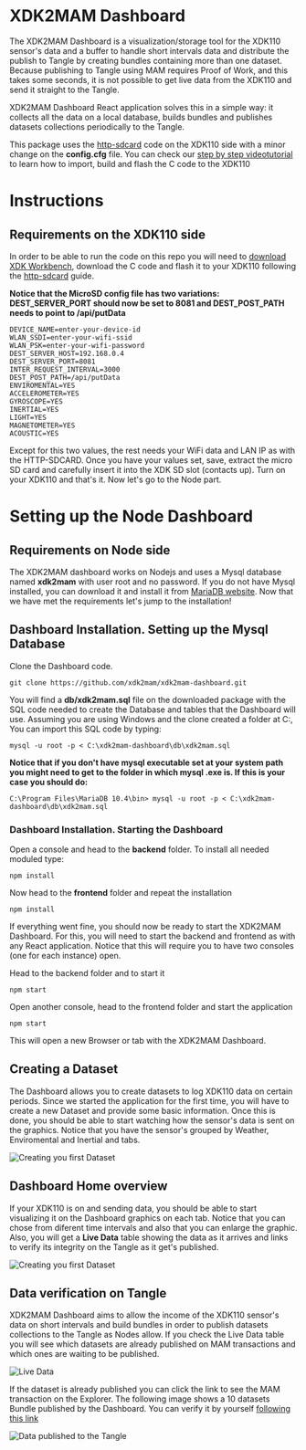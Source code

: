# XDK2MAM Dashboard

The XDK2MAM Dashboard is a visualization/storage tool for the XDK110 sensor's data and a buffer to handle short intervals data and distribute the publish to Tangle by creating bundles containing more than one dataset. Because publishing to Tangle using MAM requires Proof of Work, and this takes some seconds, it is not possible to get live data from the XDK110 and send it straight to the Tangle.

XDK2MAM Dashboard React application solves this in a simple way: it collects all the data on a local database, builds bundles and publishes datasets collections periodically to the Tangle. 

This package uses the [http-sdcard](https://github.com/xdk2mam/xdk2mam/tree/Workbench-3.6/http-sdcard) code on the XDK110 side with a minor change on the **config.cfg** file. 
You can check our [step by step videotutorial](https://www.youtube.com/watch?v=isrx7ibcRL4) to learn how to import, build and flash the C code to the XDK110 

# Instructions

## Requirements on the XDK110 side
In order to be able to run the code on this repo you will need to [download XDK Workbench](https://xdk.bosch-connectivity.com/software-downloads), download the C code and flash it to your XDK110 following the [http-sdcard](https://github.com/xdk2mam/xdk2mam/tree/Workbench-3.6/http-sdcard) guide. 

**Notice that the MicroSD config file has two variations: DEST_SERVER_PORT should now be set to 8081 and DEST_POST_PATH needs to point to /api/putData**

```
DEVICE_NAME=enter-your-device-id
WLAN_SSDI=enter-your-wifi-ssid
WLAN_PSK=enter-your-wifi-password
DEST_SERVER_HOST=192.168.0.4
DEST_SERVER_PORT=8081
INTER_REQUEST_INTERVAL=3000
DEST_POST_PATH=/api/putData
ENVIROMENTAL=YES
ACCELEROMETER=YES
GYROSCOPE=YES
INERTIAL=YES
LIGHT=YES
MAGNETOMETER=YES
ACOUSTIC=YES
```

Except for this two values, the rest needs your WiFi data and LAN IP as with the HTTP-SDCARD. Once you have your values set, save, extract the micro SD card and carefully insert it into the XDK SD slot (contacts up). 
Turn on your XDK110 and that's it. Now let's go to the Node part.


# Setting up the Node Dashboard
## Requirements on Node side

The XDK2MAM dashboard works on Nodejs and uses a Mysql database named **xdk2mam** with user root and no password. If you do not have Mysql installed, you can download it and install it from  [MariaDB website](https://downloads.mariadb.org). 
Now that we have met the requirements let's jump to the installation! 

## Dashboard Installation. Setting up the Mysql Database

Clone the Dashboard code.

```
git clone https://github.com/xdk2mam/xdk2mam-dashboard.git
```

You will find a **db/xdk2mam.sql** file on the downloaded package with the SQL code needed to create the Database and tables that the Dashboard will use. 
Assuming you are using Windows and the clone created a folder at C:\, You can import this SQL code by typing:

```
mysql -u root -p < C:\xdk2mam-dashboard\db\xdk2mam.sql
```

**Notice that if you don't have mysql executable set at your system path you might need to get to the folder in which mysql .exe is. If this is your case you should do:**

```
C:\Program Files\MariaDB 10.4\bin> mysql -u root -p < C:\xdk2mam-dashboard\db\xdk2mam.sql
```

### Dashboard Installation. Starting the Dashboard

Open a console and head to the **backend** folder. To install all needed moduled type:

```
npm install
```

Now head to the **frontend** folder and repeat the installation

```
npm install
```

If everything went fine, you should now be ready to start the XDK2MAM Dashboard. For this, you will need to start the backend and frontend as with any React application. 
Notice that this will require you to have two consoles (one for each instance) open. 

Head to the backend folder and to start it

```
npm start
```

Open another console, head to the frontend folder and start the application

```
npm start
```

This will open a new Browser or tab with the XDK2MAM Dashboard. 

## Creating a Dataset

The Dashboard allows you to create datasets to log XDK110 data on certain periods. Since we started the application for the first time, you will have to create a new Dataset and provide some basic information. 
Once this is done, you should be able to start watching how the sensor's data is sent on the graphics. 
Notice that you have the sensor's grouped by Weather, Enviromental and Inertial and tabs. 

![Creating you first Dataset](https://xdk2mam.io/assets/images/Dash-1.png)

## Dashboard Home overview

If your XDK110 is on and sending data, you should be able to start visualizing it on the Dashboard graphics on each tab. Notice that you can chose from diferent time intervals and also that you can enlarge the graphic. Also, you will get a **Live Data** table showing the data as it arrives and links to verify its integrity on the Tangle as it get's published.

![Creating you first Dataset](https://xdk2mam.io/assets/images/Dashboard-overview.png)

## Data verification on Tangle

XDK2MAM Dashboard aims to allow the income of the XDK110 sensor's data on short intervals and build bundles in order to publish datasets collections to the Tangle as Nodes allow. If you check the Live Data table you will see which datasets are already published on MAM transactions and which ones are waiting to be published. 

![Live Data](https://xdk2mam.io/assets/images/Dash-live.png)

If the dataset is already published you can click the link to see the MAM transaction on the Explorer. The following image shows a 10 datasets Bundle published by the Dashboard. You can verify it by yourself [following this link](https://devnet.thetangle.org/mam/RGEKDOMUWTWBDMTSRJFDCJRMSFWLMEQLJTZNNQ99YDGUNTUTVO9YMPUVNRVCRRJLWMSOONCWWF9ZPUY9L)

![Data published to the Tangle](https://xdk2mam.io/assets/images/Dash-Explorer.png)


